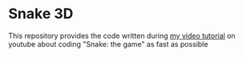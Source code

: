 # Snake 3D

This repository provides the code written during [my video tutorial](https://www.youtube.com/watch?v=44SpOZgB0lQ) on youtube about coding "Snake: the game" as fast as possible
